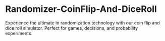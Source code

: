 # Randomizer-CoinFlip-And-DiceRoll
Experience the ultimate in randomization technology with our coin flip and dice roll simulator. Perfect for games, decisions, and probability experiments.
